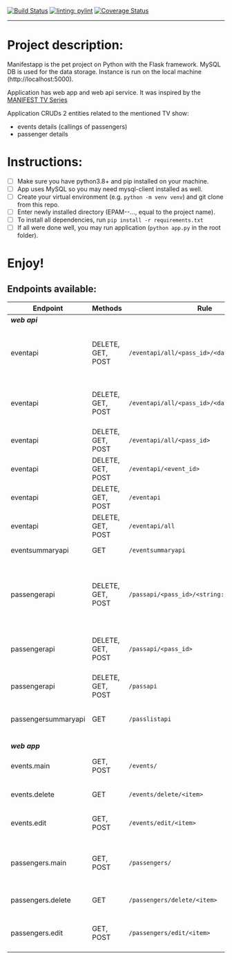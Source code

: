 [![Build Status](https://app.travis-ci.com/VovaMazur/EPAM---python-online-project.svg?branch=master)](https://app.travis-ci.com/VovaMazur/EPAM---python-online-project)
[![linting: pylint](https://img.shields.io/badge/linting-pylint-yellowgreen)](https://github.com/PyCQA/pylint)
[![Coverage Status](https://coveralls.io/repos/github/VovaMazur/EPAM---python-online-project/badge.svg?branch=master)](https://coveralls.io/github/VovaMazur/EPAM---python-online-project?branch=master)
***

# Project description:

Manifestapp is the pet project on Python with the Flask framework. MySQL DB is used for the data storage.
Instance is run on the local machine (http://localhost:5000).

Application has web app and web api service. It was inspired by the [MANIFEST TV Series](https://en.wikipedia.org/wiki/Manifest_(TV_series))

Application CRUDs 2 entities related to the mentioned TV show:
- events details (callings of passengers)
- passenger details


# Instructions:

- [ ] Make sure you have python3.8+ and pip installed on your machine.
- [ ] App uses MySQL so you may need mysql-client installed as well.
- [ ] Create your virtual environment (e.g. `python -m venv venv`) and git clone from this repo.
- [ ] Enter newly installed directory (EPAM--..., equal to the project name).
- [ ] To install all dependencies, run `pip install -r requirements.txt`
- [ ] If all were done well, you may run application (`python app.py` in the root folder).

# Enjoy!


## Endpoints available:

|Endpoint|Methods|Rule|Description|
| --- | --- | --- | --- |
|***web api***|  |  |  |
|eventapi|DELETE, GET, POST|`/eventapi/all/<pass_id>/<datefrom>/<dateto>`|access all events by pass_id between datefrom and dateto|
|eventapi|DELETE, GET, POST|`/eventapi/all/<pass_id>/<datefrom>`|access all events by pass_id starting from datefrom|
|eventapi|DELETE, GET, POST|`/eventapi/all/<pass_id>`|access all events by pass_id|
|eventapi|DELETE, GET, POST|`/eventapi/<event_id>`|access event with event_id|
|eventapi|DELETE, GET, POST|`/eventapi`|access all events in the database|
|eventapi|DELETE, GET, POST|`/eventapi/all`|access all events in the database|
|eventsummaryapi|GET|`/eventsummaryapi`|get events summary|
| | | | |
|passengerapi|DELETE, GET, POST|`/passapi/<pass_id>/<string:status>`|access passenger data with passenger_id (can be 'all') and having status|
|passengerapi|DELETE, GET, POST|`/passapi/<pass_id>`|access passenger data with passenger_id (can be 'all')| 
|passengerapi|DELETE, GET, POST|`/passapi`|access all passengers data|
|passengersummaryapi|GET|`/passlistapi`|get dictionary of passengers name|
| | | | |
|***web app***|  |  |  |
|events.main|GET, POST|`/events/`|events list, main screen for events|
|events.delete|GET|`/events/delete/<item>`|delete selected event|
|events.edit|GET, POST|`/events/edit/<item>`|update & create an event data|
| | | | |
|passengers.main|GET, POST|`/passengers/`|passengers list, main screen for passengers data|
|passengers.delete|GET|`/passengers/delete/<item>`|delete selected passenger|
|passengers.edit|GET, POST|`/passengers/edit/<item>`|update & create an passenger data|